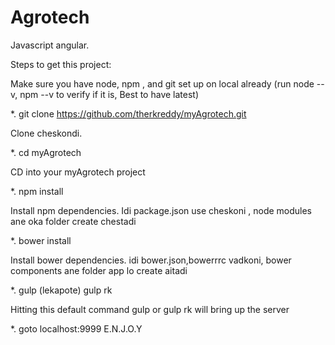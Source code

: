 # Agrotech	
Javascript angular.

Steps to get this project:

Make sure you have node, npm , and git set up on local already (run node --v, npm --v to verify if it is, Best to have latest)

*. git clone https://github.com/therkreddy/myAgrotech.git

Clone cheskondi.

*. cd myAgrotech

CD into your myAgrotech project

*. npm install 

Install npm dependencies. Idi package.json use cheskoni , node modules ane oka folder create chestadi

*. bower install 

Install bower dependencies. idi bower.json,bowerrrc vadkoni, bower components ane folder app lo create aitadi 

*. gulp  (lekapote) gulp rk

Hitting this default command gulp or gulp rk will bring up the server

*. goto localhost:9999 E.N.J.O.Y